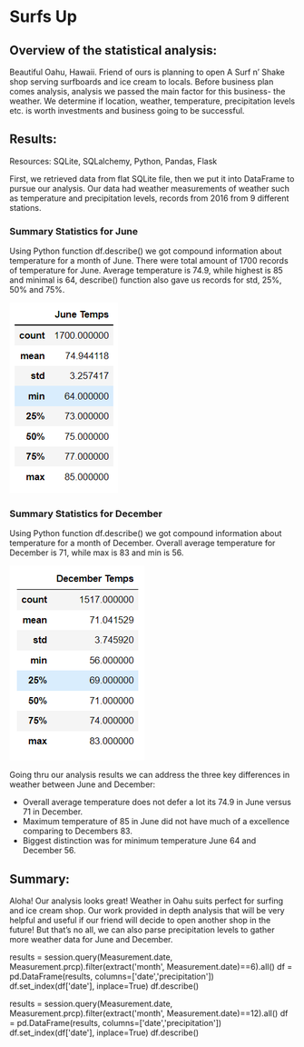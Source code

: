 # Surfs Up

## Overview of the statistical analysis:

Beautiful Oahu, Hawaii. Friend of ours is planning to open A Surf n’ Shake shop serving surfboards and ice cream to locals. Before business plan comes analysis, analysis we passed the main factor for this business- the weather. We determine if location, weather, temperature, precipitation levels etc. is worth investments and business going to be successful. 

## Results:

Resources: SQLite, SQLalchemy, Python, Pandas, Flask

First, we retrieved data from flat SQLite file, then we put it into DataFrame to pursue our analysis. Our data had weather measurements of weather such as temperature and precipitation levels, records from 2016 from 9 different stations.

### Summary Statistics for June
Using Python function df.describe() we got compound information about temperature for a month of June. There were total amount of 1700 records of temperature for June. Average temperature is 74.9, while highest is 85 and minimal is 64, describe()  function also gave us records for std, 25%, 50% and 75%. 

![school_summary_after](https://github.com/kossakova/Surfs_Up/blob/main/PNG/June_Temps.png)

### Summary Statistics for December
Using Python function df.describe() we got compound information about temperature for a month of December. Overall average temperature for December is 71, while max is 83 and min is 56. 

![school_summary_after](https://github.com/kossakova/Surfs_Up/blob/main/PNG/December_Temps.png)

Going thru our analysis results we can address the three key differences in weather between June and December:
- Overall average temperature does not defer a lot its 74.9 in June versus 71 in December.
- Maximum temperature of 85 in June did not have much of a excellence comparing to Decembers 83.
- Biggest distinction was for minimum temperature June 64 and December 56. 

## Summary:
Aloha! Our analysis looks great! Weather in Oahu suits perfect for surfing and ice cream shop. Our work provided in depth analysis that will be very helpful and useful if our friend will decide to open another shop in the future! But that’s no all, we can also parse precipitation levels to gather more weather data for June and December.

results = session.query(Measurement.date, Measurement.prcp).filter(extract('month', Measurement.date)==6).all()
df = pd.DataFrame(results, columns=['date','precipitation'])
df.set_index(df['date'], inplace=True)
df.describe()

results = session.query(Measurement.date, Measurement.prcp).filter(extract('month', Measurement.date)==12).all()
df = pd.DataFrame(results, columns=['date','precipitation'])
df.set_index(df['date'], inplace=True)
df.describe()

